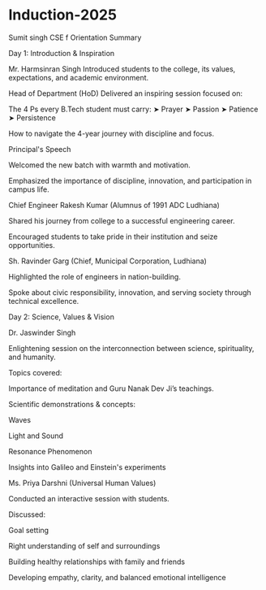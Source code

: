 # Induction-2025
Sumit singh CSE f 
Orientation Summary

 Day 1: Introduction & Inspiration

Mr. Harmsinran Singh Introduced students to the college, its values, expectations, and academic environment.

Head of Department (HoD) Delivered an inspiring session focused on:

The 4 Ps every B.Tech student must carry: ➤ Prayer ➤ Passion ➤ Patience ➤ Persistence

How to navigate the 4-year journey with discipline and focus.

Principal's Speech

Welcomed the new batch with warmth and motivation.

Emphasized the importance of discipline, innovation, and participation in campus life.

Chief Engineer Rakesh Kumar (Alumnus of 1991 ADC Ludhiana)

Shared his journey from college to a successful engineering career.

Encouraged students to take pride in their institution and seize opportunities.

Sh. Ravinder Garg (Chief, Municipal Corporation, Ludhiana)

Highlighted the role of engineers in nation-building.

Spoke about civic responsibility, innovation, and serving society through technical excellence.

Day 2: Science, Values & Vision

Dr. Jaswinder Singh

Enlightening session on the interconnection between science, spirituality, and humanity.

Topics covered:

Importance of meditation and Guru Nanak Dev Ji’s teachings.

Scientific demonstrations & concepts:

Waves

Light and Sound

Resonance Phenomenon

Insights into Galileo and Einstein's experiments

Ms. Priya Darshni (Universal Human Values)

Conducted an interactive session with students.

Discussed:

Goal setting

Right understanding of self and surroundings

Building healthy relationships with family and friends

Developing empathy, clarity, and balanced emotional intelligence
